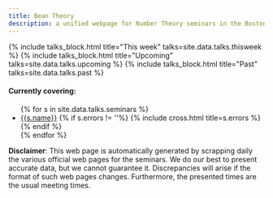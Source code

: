 ```yaml
---
title: Bean Theory
description: a unified webpage for Number Theory seminars in the Boston area
---
```




{% include talks_block.html title="This week" talks=site.data.talks.thisweek %}
{% include talks_block.html title="Upcoming" talks=site.data.talks.upcoming %}
{% include talks_block.html title="Past" talks=site.data.talks.past %}

#### Currently covering:
<ul>
{% for s in site.data.talks.seminars %}
  <li>
   <a href="{{s.url}}">{{s.name}}</a>
  {% if s.errors != ''%}
    {% include cross.html title=s.errors %}
  {% endif %}
  </li>
{% endfor %}
</ul>

**Disclaimer**:
This web page is automatically generated by scrapping daily the various official web pages for the seminars.
We do our best to present accurate data, but we cannot guarantee it.
Discrepancies will arise if the format of such web pages changes.
Furthermore, the presented times are the usual meeting times.


